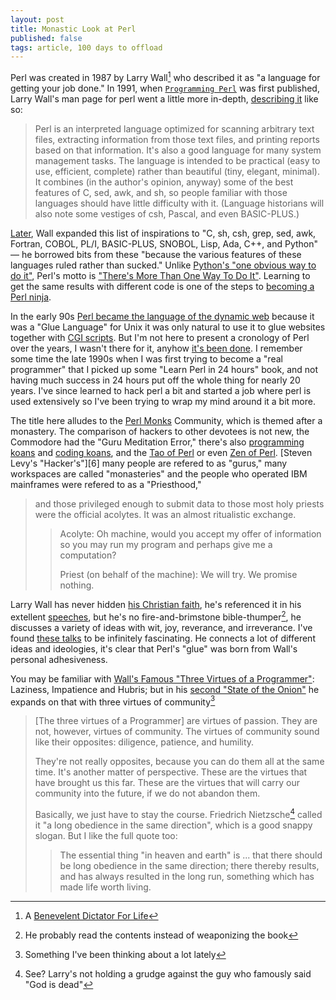 ```yaml
---
layout: post
title: Monastic Look at Perl
published: false
tags: article, 100 days to offload
---
```


Perl was created in 1987 by Larry Wall[^1] who described it as "a language for
getting your job done." In 1991, when [`Programming Perl`][2] was first
published, Larry Wall's man page for perl went a little more in-depth,
[describing it][1] like so:

> Perl is an interpreted language optimized for scanning arbitrary text files,
> extracting information from those text files, and printing reports based on
> that information. It's also a good language for many system management tasks.
> The language is intended to be practical (easy to use, efficient, complete)
> rather than beautiful (tiny, elegant, minimal). It combines (in the author's
> opinion, anyway) some of the best features of C, sed, awk, and sh, so people
> familiar with those languages should have little difficulty with it.
> (Language historians will also note some vestiges of csh, Pascal, and even
> BASIC-PLUS.)

[Later][16], Wall expanded this list of inspirations to "C, sh, csh, grep, sed,
awk, Fortran, COBOL, PL/I, BASIC-PLUS, SNOBOL, Lisp, Ada, C++, and Python"
&mdash; he borrowed bits from these "because the various features of these
languages ruled rather than sucked." Unlike [Python's "one obvious way to do
it"][18], Perl's motto is ["There's More Than One Way To Do It"][19]. Learning
to get the same results with different code is one of the steps to [becoming a
Perl ninja][20].

In the early 90s [Perl became the language of the dynamic web][11] because it
was a "Glue Language" for Unix it was only natural to use it to glue websites
together with [CGI scripts][21]. But I'm not here to present a cronology of
Perl over the years, I wasn't there for it, anyhow [it's been done][3]. I
remember some time the late 1990s when I was first trying to become a "real
programmer" that I picked up some "Learn Perl in 24 hours" book, and not having
much success in 24 hours put off the whole thing for nearly 20 years. I've
since learned to hack perl a bit and started a job where perl is used
extensively so I've been trying to wrap my mind around it a bit more.

The title here alludes to the [Perl Monks][5] Community, which is themed after
a monastery. The comparison of hackers to other devotees is not new, the
Commodore had the "Guru Meditation Error," there's also [programming koans][13]
and [coding koans][14], and the [Tao of Perl][12] or even [Zen of Perl][15].
[Steven Levy's "Hacker's"][6] many people are refered to as "gurus," many
workspaces are called "monasteries" and the people who operated IBM mainframes
were refered to as a "Priesthood,"

> and those privileged enough to submit data to those most holy priests were
> the official acolytes. It was an almost ritualistic exchange.
>
> > Acolyte: Oh machine, would you accept my offer of information so you may
> > run my program and perhaps give me a computation?
> >
> > Priest (on behalf of the machine): We will try. We promise nothing.
>

Larry Wall has never hidden [his Christian faith][17], he's referenced it in
his extellent [speeches][7], but he's no fire-and-brimstone bible-thumper[^4], he discusses a variety of ideas with wit, joy, reverance, and
irreverance.  I've found [these talks][7] to be infinitely fascinating. He
connects a lot of different ideas and ideologies, it's clear that Perl's "glue"
was born from Wall's personal adhesiveness.

You may be familiar with [Wall's Famous "Three Virtues of a Programmer"][9]: Laziness,
Impatience and Hubris; but in his [second "State of the Onion"][10] he expands
on that with three virtues of community[^2]

> \[The three virtues of a Programmer\] are virtues of passion. They are not,
> however, virtues of community.  The virtues of community sound like their
> opposites: diligence, patience, and humility.
>
> They're not really opposites, because you can do them all at the same time.
> It's another matter of perspective. These are the virtues that have brought
> us this far. These are the virtues that will carry our community into the
> future, if we do not abandon them.
>
> Basically, we just have to stay the course. Friedrich Nietzsche[^3] called it "a
> long obedience in the same direction", which is a good snappy slogan. But I
> like the full quote too:
>
> > The essential thing "in heaven and earth" is ... that there should be long
> > obedience in the same direction; there thereby results, and has always
> > resulted in the long run, something which has made life worth living.







[^1]: A [Benevelent Dictator For Life][4]
[^2]: Something I've been thinking about a lot lately
[^3]: See? Larry's not holding a grudge against the guy who famously said "God is dead"
[^4]: He probably read the contents instead of weaponizing the book

[1]: https://www.math.utah.edu/docs/info/perl_5.html#SEC7
[2]: https://amzn.to/3pqug8E
[3]: https://en.wikipedia.org/wiki/Perl
[4]: https://en.wikipedia.org/wiki/Benevolent_dictator_for_life
[5]: https://www.perlmonks.org/
[7]: https://amzn.to/3pCeyHD
[8]: https://en.wikipedia.org/wiki/Larry_Wall#Further_reading
[9]: http://threevirtues.com/
[10]: http://wall.org/~larry/onion/thumbonion.html
[11]: https://opensource.com/life/16/11/perl-and-birth-dynamic-web
[12]: https://www.perlmonks.org/?node_id=93118
[13]: https://github.com/topics/koans
[14]: https://gopher.tildeverse.org/tilde.team/1/~kirch/koans/
[15]: https://www.perlmonks.org/?node_id=752029
[16]: https://www.perl.com/pub/1999/03/pm.html/
[17]: https://web.archive.org/web/20140908122704/http://www.techgnosis.com/wall1.html
[18]: https://www.python.org/dev/peps/pep-0020/#the-zen-of-python
[19]: https://everything2.com/title/TMTOWTDI
[20]: https://everything2.com/title/10+steps+to+becoming+a+Perl+Ninja
[21]: https://wiki.c2.com/?CommonGatewayInterface
